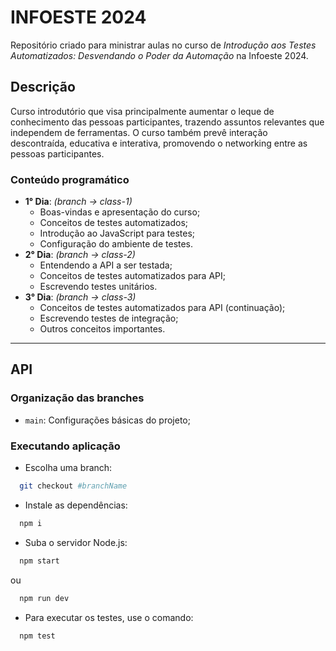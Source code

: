 # INFOESTE 2024

Repositório criado para ministrar aulas no curso de *Introdução aos Testes Automatizados: Desvendando o Poder da Automação* na Infoeste 2024.

## Descrição

Curso introdutório que visa principalmente aumentar o leque de conhecimento das pessoas participantes, trazendo assuntos relevantes que independem de ferramentas. O curso também prevê interação descontraída, educativa e interativa, promovendo o networking entre as pessoas participantes.

### Conteúdo programático

- **1° Dia**: _(branch -> class-1)_
  - Boas-vindas e apresentação do curso;
  - Conceitos de testes automatizados;
  - Introdução ao JavaScript para testes;
  - Configuração do ambiente de testes.
- **2° Dia**: _(branch -> class-2)_
  - Entendendo a API a ser testada;
  - Conceitos de testes automatizados para API;
  - Escrevendo testes unitários.
- **3° Dia**: _(branch -> class-3)_
  - Conceitos de testes automatizados para API (continuação);
  - Escrevendo testes de integração;
  - Outros conceitos importantes.

---

## API

### Organização das branches

- `main`: Configurações básicas do projeto;

### Executando aplicação

- Escolha uma branch:
```bash
  git checkout #branchName
```

- Instale as dependências:
```bash
  npm i
```

- Suba o servidor Node.js:
```bash
  npm start
```

ou
```bash
  npm run dev
```


- Para executar os testes, use o comando:
```bash
  npm test
```
